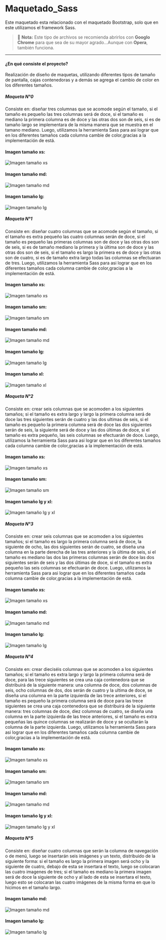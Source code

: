 # Maquetado_Sass
Este maquetado esta relacionado con el maquetado Bootstrap, solo que en este utilizamos el framework Sass. </p>

> :memo: **Nota:** Este tipo de archivos se recomienda abrirlos con **Googlo Chrome** para que sea de su mayor agrado...Aunque con **Opera**, también funciona.</p>

________________________________________________________________________

#### ¿En qué consiste el proyecto?
Realización de diseño de maquetas, utilizando diferentes tipos de tamaño de pantalla, cajas contenedoras y a demás se agrega el cambio de color en los diferentes tamaños.</p>


##### Maqueta N°0
Consiste en: diseñar tres columnas que se acomode según el tamaño, si el tamaño es pequeño las tres columnas
será de doce, si el tamaño es mediano la primera columna es de doce y las otras dos son de seis, si es de tamaño
largo se implementara de la misma manera que se muestra en el tamano mediano.
Luego, utilizamos la herramienta Sass para asi lograr que en los diferentes tamaños
cada columna cambie de color,gracias a la implementación de está.</p>

#### **Imagen tamaño xs:** <br/>

![Imagen tamaño xs](https://lh3.googleusercontent.com/JXKOl2FX8Px3Iiavodfxd_OO3aJbq5Qj1nQDsFzH6vSbPgsk4MvnU4SEieQGlJTrdhX68xX4EOkhiwp2MUW6Eh7v7-3rbR8QGJf0eCt8-_PIAT9MmXuY_1Q-6bBoHGTuuLjOb2dbh5x5QUEtDysKYp1oehSmcX-3i83w7J9iDEtCO8gbdQpJ2pjAb14A1bNWc9f_jh7pFcYELEUUczaIhi-i6DLMilG32lGFfNNikXFk2nYAojwcm3XlWmRTkUICbJC1eNmO_JnZRRr_3YHRis5E07k9SicucLVuVJcA9XKZFPi6RSSU_XsFC2L1E7RqGZXbJAuPgxY2fPKnFxREH4-FkzP3K58f0qs3Zj0X4XORkD3_DxQIEBNtNtB8TibdoZjjbN9lQdZocdEkxVxsVC6Zhkz2RM1YC2WGVDk2ZOqFSixrA2pWHPtA-o1nlHQgrjavc5xnQLO1YPGbDtsIUeSWg9UCuLxI7mYtLse5hR1u4VG1u4v-A-jwYMp_UWlzcoNEtPLhAkas7cz0oFmDpirNv0WEmMeWgwIGqez2lE2KzgFT07YyENd7YNEQAUYEdaJK-1hzA1Zb1rQoBNghmoKvFsDeivUSZMT9nd4b9BSt64JHnyvr2hOLK06h8TVRMvoKIfkcnPZ2t9GqUoYZygTpTdg2YEILV_H5yIaDfzxGVAtltUyWL0ZYw2U_ttoN1AOqQ9HO6pqrK7c7350hBYgszhXfCmfxOmb5iKDSAwtens3VvxvoCpXv1-dpiVKY3ti09s0ljZ4qLJkjTt3CSoW3hxYcVJ7GmzBt-BkMAXLffKpCIyWKxWtaz24TUWBeQIWM887K=w442-h299-no?authuser=2)

#### **Imagen tamaño md:** <br/>
![Imagen tamaño md](https://lh3.googleusercontent.com/q9R2e7dUG5FgizSSg6HlXsA_uPuvt60Q92SP32wTi36qN1KXrxcOauhdAuH83p7-gzyBJbjJbiNlOcR9NyqVX3lY_6A97mUNxKHl5NikFNbYTzp7ouTJGZiYlm8FVKTLzV03NISqsJ73U-eYy7oSLXu5yOZxkrUU9XJjR2Giz3kXd-ARaNbmt0rc8AuZYlsfFyrcQkMY8uZn-4SXmdf8bsVvnQWBUCrhE8elISBZEIVex6rL2xO1VaVQOEEjnfBBW4MWQYuMPFjo04cNQP8Ti8CcUfwwJVuxdH-JumVRf9CpMURTFexBR2g3EXKEN5v7en-unwmjwUtI64AdrF6T8mrnPcTycl3ZiMSZY_sgJUWQPN2bl2nW3AvSkto3mVbzHc_BVueoGG_iw1KNf0YSnd2C6EfRTnDfPr7WflmBLx_4kJzlx01EjG894JGnZ4HUl1vXgBvmXlSkJQFlVdufys76m-gscrCF1kD1q_FnLD_SzqVUiXcQDoEEm-rZW8m1hfONw59PT4pkyybOgeuiixuHPNln-tzyvUH2k1UIUtDHANlvfuLgpDGZh_avGZEH6gGX-tgFuzdNvO1IQ1gYbyUQMRShh8ZPTEkXvCmg862V3XdI-9_C9GTb0svFCBhVlq72aUKvmQcFFL_S8uuSoBzQZSPyygQrm0fozuPhXJdDlgRH9pf9HdBX4sT5xYuwWBdWYt8aXpdtxaYX77g-92PvGMZyUKTrlzGQvfY8M77y6F-_YXsniWTdFIZW5ypJIVk1VSDNjBNcQijhgXYvU4zyjQGcySLAWisD5ThUxFRxeVYmJh819idEQUF-_yWuVUCJsV-B=w565-h199-no?authuser=2)

#### **Imagen tamaño lg:** <br/>
![Imagen tamaño lg](https://lh3.googleusercontent.com/SFZ7ESvswQr-D4AHbl9dgE1IzMA1glPUiPkfCPDFGl1WE2KEhL-A9Y02URKZ9uBkTsj9lLCfR-d_7qbpObv2zvdxhlzgqI-FpKeO4Sr5_p3dD9xWMF1SDKNp-nwwss1OK3fR-yJN05Kr-2QdYXiMokaIJWu1mQzpQe5_e6I3-_CI3xyp8Oci_wRkAxwO2twZVvBUTOV7GGttO26Mhs45nwo-BHDrz9qAXdnGrQ3jdkLVN8Ux0cF-hpAgCiu84bW2z5P0NBWpRBXkucJAC_I3jGow2II_AzJIByYKk2uo_gRxzvbtqdyQ-t5gv-x5w1bfOiWJAEQJIqIORJk_MTqOR6acHMNyfAO0Yn5ckhn7aZdeP1NxExYOFUxzgXh0GZJ1p6LupS1_M-gXyLyTLcKQ2XJhcBqCmIAmioJV_B8FgnC_cBu69lhVmODiaKdfYsYxGKozLWjMhv6Z4t3Ajg1QkWWOKrgow3m6TzHM13m-AxTCekxPxiBMPb4-bNf_Ofez7gDUtyNWINFNu9A0z2E8aGKfRUBi2jQxBHd9ymARamuZNT8h8yDfO_DpGAUwQkolmNlDQoRsNmNHxV_Hkfk9l-J5O3joJhC8GeasbJ-Hx_VkPq4OjlEFooxTbBgIPLSiHuGVhSkOu3tdrmCHbHvMPaSu1GuItDzWojMM-NKf6ZieV3Tyz3U-lenDcQu0ykjiHGzoDKU2RWVlC52AhZdsHLkm6A9G8TSuRRoyTX8KDEXINIKehX-pjQtdUuIHs6bKHSHSGxavML-Epd2RHNAgV5PB2iJwaQSLTG48BrdH2UdhKceado1O25GKLGI7R_6AMgx5CcUF=w960-h147-no?authuser=2)


##### Maqueta N°1
Consiste en: diseñar cuatro columnas que se acomode según el tamaño, si el tamaño es extra pequeño
las cuatro columnas serán de doce, si el tamaño es pequeño las primeras columnas son de doce y las otras
dos son de seis, si es de tamaño mediano la primera y la última son de doce y las otras dos son de seis, si
el tamaño es largo la primera es de doce y las otras son de cuatro, si es de tamaño extra largo todas las columnas se efectuaran de tres.
Luego, utilizamos la herramienta Sass para asi lograr que en los diferentes tamaños
cada columna cambie de color,gracias a la implementación de está.</p>

#### **Imagen tamaño xs:** <br/>

![Imagen tamaño xs](https://lh3.googleusercontent.com/95adKdk-16ZUiuA0Y6SBtWWly5KlDq0YmLv28Z-7WN_wGVHm26_OwZUICN_upZeTGBxaQHynct0ZjrVSqtIyzysMG1oxpcqSnku61NPuviN1Hkwjp6QBqUJMrY48o8Yv5x_7gqjnIXU36MnxuLHBKSCsEgIUTXeNa8dVAlZSeD5x-NKZ3khGUUb_5g4ly1DC9ELEvMffveBb0iLeiPp20COoiEmz53k5kVMdc1nGcxnTpAqg1FyMCKjlZO-ExbmWUkDdrG6kS28V7v024QcN1yfIcKR5GNj4uYpNGWAkBpguMtLxOAiE4VDJpG-hNZqwFliywNIXqLmhy-eVrEoBzLi0lz9voEoT7vaXpQEo3WZogTcxjB4LUBzqaKqxZ0jpWF9BbOKklSOxCAtfz0PkSUibqUPXCOPsHQ8mpadSP3XNMi8eC6mbkNDJE7prQScrNN_clivj178qT4MyCzShKmAs3G6XPAqRIj_fYsBXo0QJTf6jDtqVcoz9QETw_XUJn9IK9ihRbbCJCbDQYQTq6IKGN662qktcfrMDU5Q5gS7Dq0h5ovMUML0-VdH4sc5HpUZ7fDsGfzl9r6cyJ09Bg1_A0z1Q96o192XWU9-UhsFJYSfqv6ZqDSrMh0Icwjqp_Hvrxgvqp-LjSciLJwqzy9PANQ1X-ATY6poG2bksmjkryQtDT8DkFvaSU13U4C1v18KjV7rfe52ZO8sL1GNCmbCCrCUVYrBphrqmmDy7pLsINHczCzjGgCbji953qxdObDEMYeXwq1p3LXlhE5MKRikYcnjW2MFgiijCU0SS6JJ45JoHft1rOFmbg4fDz0XKBZgE8PC6=w482-h636-no?authuser=2)

#### **Imagen tamaño sm:** <br/>

![Imagen tamaño sm](https://lh3.googleusercontent.com/HZsZgBVTriITsRWIgT7AXax2BvA7QazCGNnG_p36OL8u0330docLR9TzGB5sBdP-WwnxJVHhMegKZi2QFnXRMqqCTUZO0oxBthdud3UcI0b7G0jebFpSeAt-uUQBZvNjESAymTb1hODpfyUca2HUcwC8yM9_HbT17GuIiJvMo_v6oqoq0wxUlpFxwUQYpGLxKAm9noWeGVCnH_vsAZfREC28AdqFcm-9ZYAivy0jHwOy2ORgV2xQsF3RONKgqeDk0CpIPsHNyZ0HgP0fnWAN7KjG9_a-O178pYUxuc_4a4c5CV97iTBn-KGemoEsPiAjomWrj5ZzPnJxBHpF3kRWsa16wrga0atxHKfgGNhTjMFW1xH8VOuYM4ZZ479hbqsx67TZd8jpV91eNyG9OCGcj2OSGyK6oYI6NElgNYfXw43DLLhg8Bx2zIWYOcosMvTTZS3GmqnSwnbyt946ZaAgmtKxrTJRJGqh79uWuqZ3lT8mDbeOplCyqo5j_Vc5SyDbt_qTRX5G2YN2rNseJtCwT1XDNL9n14mwfoBvFgD-ui_g1aGlzg78L1u2JFOQkMQYz5IwznffKqXt8msqnKhXl-8T4TS8LJxDnMcUcjUgGBIGXT7XGI9wU9pzOt3j6eJ0qPVlhMf2f66rjGPtQ1WLQB-2cMXFTavdbZyITbTqMp4O97fP_1mUJXRChacDXFQVZBnhoohXU5bSO9JkyV8RUFzxqBF3lYJ4RYZ_MUmFnr0HYL4z6jJEtEBQGxVh7Q4iCtvtkXkbDh8AR01JaogEk9jqH6j2HXLsAlG_aZmhrXmdtZeQFxEXvmh--TJn4m6xcWvp6Uw8=w593-h538-no?authuser=2)

#### **Imagen tamaño md:** <br/>

![Imagen tamaño md](https://lh3.googleusercontent.com/veE5xhFGK9TuZLibNFxMY_TpveaLTy0pwIolinOUNElnyOO4DGdNO1QORfX92IuChfjtS5R1ICxqcD66hHeU87yqSQkA1fziXum7y-RubX1V4HG1jXNfZ7ZaBEZkXc6g3ksP2DPYbfJ2iYGjCQAi0dJXioWUDNMVUFKOG6xL17BKELM0wi7KKxMcM5ygsCQIzFS_FB8olGQZ-VogEdc66VpWrlv0WzBQAIzFb-r-eAN7dxU8CMT3un9yGgviPHaVd_QJwUoI97XL0srqf669Lbd6bYV9wqSgPa_LMithioWLfH-k0kTfRpViDDVS1dilEVDI-v8mAU0SA-ReFC-dipnGGvUIlRJytXrciv2923ETZ4K29b0klxU_Qr_DCuM3nl12b9Feqb8zHfZ5U64yqx7SDg86qgWxnSEC1mDzYtjYC7fpwmq604mW47ky5HKbeIjjQiHbTzJKQDLqglYX6AecfB85fSuJZnnf75svDjyk3JsItwL6nBXlXqL2IJVDYKReIZ_QDIK9O4GCal4Tc4e6_uSwhDXZ_da5qUAzpzyFFahkI0sIS3kmolSvrWV_v5JK8nC6iS3DCJYYxYLR_RXKsMXVR-vVC-jZ7rq5HedbRgGWhHfckvCIdInV6mLDDDi52feizxHaS6bLHoOfOSZ4ksXM3aa13t83hBhZ8tlgDaRuY6FSE9P2TY3XOqixD2Tj87k97wGQANg12SuzpJb3bg8GDX7KWCIqa7Itn9tU5OEUhXBB5cZ3hmNLNfeHGfnpncQiYUCr7CBG2cNVHXadVf_qZdAPTYH_wYSnHIovY8_WLywwWCtnUcEuRQrJlYEMUcQt=w891-h538-no?authuser=2)

#### **Imagen tamaño lg:** <br/>

![Imagen tamaño lg](https://lh3.googleusercontent.com/VfNm8JJLpOWJ8f9OmucDpBzSzw7H1bBQd_wlXRlkehf3F-yCQAl6b19WBTrDFFdYbe2MeZrGjfztKPvk-B2Ruy2X7lEnbg7fybqXaPma1Asn0cZJWFjWFHYGVEW5IspqWEupNiRwNa29DF6nYnEinbNyVrqAr_tTaK7fUn13rK1J_zWeEqqB_S3QGqvvvSCSy47UlmvNOPKTVW_pnABVmb5PWVrczhbQ79omH_Mzr9YRfR9Q4tH8yh8wZ4ASWf8tFoUhsyvv2tvNNgMiFx8PH9FLZfS3KzHIXxZKx_8qIWeF6Ftu1laAEgf-qmtnBqq7fWXpPcduEuDpqfP4OWxDhZoYEJS7t-79Zrf8m-3-fWiGIq-BY1PchpRSVtlOUeE_C8bUDq5mcTDMQQQPpSaTGWvkawE0YxY_0l68iX-or65iaAltvzvwwgcTmPy-v3x_UlpZ1S7yck5iX-Ubor14Z7ebkDwaJhjuIKJCiwzQtguXNt0tzWUrXG25GsZAbXgcgLtf56bRLyrUV_dqtkeYBUOmLM-fBndNhf_kH1sQ7AS1Wl30B2JBZMcLMjRDwRTij4BuhS4yHokKNg5uh1Lx25KvgTWaY-_sAm2Yj0swb1LASQnmnJGyWTuJqo1FS316HazlbN8SJtd_jRtmF6YLsID7Ep5ZLkZOoc_7FR4MFa4yyCDtas82aHpsR7BbbO4M9Rez5pg1QvyZ4ndaVWefyFBhsAo6M37uJX9wgKuARUbbDOSCKJf_2TpiLY6sUJDw9SG0usv5iZscFzl-RA4Ec--IqrM8Plf4FPxna6Z1vib-R4WUUCvZpOYBOgOimiXQ2QHKN8Ox=w960-h320-no?authuser=2)

#### **Imagen tamaño xl:** <br/>

![Imagen tamaño xl](https://lh3.googleusercontent.com/tZblJH4IagH5H7sDylBnL97xMFzziFOjcI7YnJzprqpHjSKz1r__BOr9bUcSjUYmUrKnj51SUsRtS4SPlDKp2hxxxPph1K7NS91UyfvBisGio88ZaZ8YzUZvCnuIdGCxY6l9dQPTLpGV9UXxb49w4TN5S3cINUngKHLfj2_56vObAVOVe7Pkn1soHhuCA0uymhigAI-IzQfpfB5tEqaPxXFFXNmtGj9K2BtPob8PnJNcx1bBq7VrNlLX_gJNDJKtstPhzo3OauBfmxowBhkkMeUlulgIlOoxuvVqjoiAtRevTPJ7VCEzS-aK98tmqenu7I0gPtl84OtDjWqh-Kd1W_tcqXpUiGB1s2J8xd35tX12QDvR0xv-AaSCe-J4QuuP64DdBEhBjmpo4oJQmYn8iDq3V2F9CoWT6dh-K430nqtz4I01r_y9U51ftgMP4ANo2tBKHUImaMvrAIOueXbkyh-3YMfjoL1CrIIu3Uj-UBnioh8jo8Rtyp7fxrCC4_oHJVGv9U6kEcpkufWD8Ndguomah-5pChZvUmWV-SNUuhGl0Dg5zuRmHPFQzND4ba3p6_WTnhRHC6VN_Ci59wxvVsnhrQFNraLYOwVtj0A2fCkxuVlSz51ulmZeg8gM8ZR4IUn6yaRHfRtIh07utAHgpwm9P7ru_nXaMm6_H5xlBuuB5ET7RhXI0yo2MndZ-YY8S11DLzIhHn7TjNPYcKTlTf-G-tQvzeWfQaurHbJfibYpDTTHLvsru2fV8awCbKHJ_7GUzKnYixAG9euXHLOZSXKIsMiSL5yjgCDeQraNXEMedknyISW_TiRG1iWXAi4ZCng4kPEg=w961-h128-no?authuser=2)


##### Maqueta N°2
Consiste en: crear seis columnas que se acomoden a los siguientes tamaños; si el tamaño es
extra largo y largo la primera columna será de doce las tres siguientes serán de cuatro y las
dos ultimas de seis, si el tamaño es pequeño la primera columna será de doce las dos siguientes
serán de seis, la siguiente será de doce y las dos últimas de doce, si el tamaño es extra pequeño, las seis columnas se efectuarán de doce.
Luego, utilizamos la herramienta Sass para asi lograr que en los diferentes tamaños
cada columna cambie de color,gracias a la implementación de está.</p>

#### **Imagen tamaño xs:** <br/>

![Imagen tamaño xs](https://lh3.googleusercontent.com/dhz8Oz53rE2GXKnxNwY5Ufp8hWMNh6XQEgG7X_ywYJPSP3NWuj6lEiPFsMijgK0F1LPqckb2ybTIHBN_0XtX0owqkht7PLZIm56UZR-tGfqRbmVFB5NbQ67zNhq6_Qc2x9Wk-2T_awwjbP0wT1msGni_CHA3-Wgnvy0nIU9c-5OKFHDG1opauHOyw4F4P8_t8JZlP8Qvkg5_mkiofSvK8so0oj7MZA1s_YL1O4URnSP-H8exFhTychMj0jQRRBERjSBeKwE2fLYcCaAHCH0EUlBVNcgXwQD6nsvGegCpZ_zt-RaEF8ION31ySLL-Cs0hzZZ67UX4nc9KeSj3vci--7XcED1gps8ghiIh67Fwovh-64GfbuQjEZuVmYtWJJqJjpgCK24AXUGV8XiPDpo_csPu18XPSNdM7pJ4gQCAdsWF4uHAxfjpa2Hj6b2-_rvOsxACgitc2aUlhHJQq4ZnWJqnFO7-MfB2LPy80ZvBpC5DJsN7AeWs_70ttzB-LCtQtYggqHBSr_ttI7R5vr28ly2V47Feb-TMPegoLw_lsr35JE0ZwvjsoB9nXvufRGbduD5dTzxYjiA5qQ7ji_Evf__AZFjJe7fllQiY4QYKEIvbK2yQzm0ekmdACG-9kOJIX0bZb0HtY2ZAjZwCL_LkqWVxo6wmICMJffywX2fTgaKr8cNAVSm5l2v2oPAyMI476HZA1yRbYj5z3_JRbzvJXu7s08K2iIxytvRIqG-gkJ3b3KR-M6tQjWmjXafS2WouM6zbKDyqKi5w5_L2KLNka2l5JiZlPbFzvPhFPzcy0moQCEvpgoZ31-GcrP3CLyXwm6w_se8e=w500-h403-no?authuser=2)

#### **Imagen tamaño sm:** <br/>

![Imagen tamaño sm](https://lh3.googleusercontent.com/WWQe6HAQZfnTQxGkuNcMQCAXeA1h92iEK4gpBzOIDJXc0U4rwzmFt7s8EG_dfZeV3TWGCPS6I6EeeF7olEQCxp5bkDBgP8dYjLQ4Gn8v-xyVkdspVhEJnDxbHnlZnCl84RgIs9DyB2SXN__mT1Tr5Yj5zXVhVTXvVZ5YxNphetqAhdROITzz8aVy5Yt06qOg50SVR8mWrAIEVqwMKZdmLYBhV8CKyx7kr12uD_5shErIYdc2PwVCnr5rhh6pgBaCZLnkE7DABVTq6N0ELXYvvGSIV6gCsugnRgTz5MnmU-1jk_yQ4WwlYfdGJNRtW3xjhl-eHTzROFSqtA2Y9swyNC-843D5nTvTzCXtHNePi0hUvhFqPenkFMbH9koYgzlhY835BFUV4pinCqLPNOSDzDSZqVuf-hF-UchXW4Z8Zyp7boxWagYUX9SiW5pykp6C5YuLjh7tEeqfafLbKSB77-cqUKRkEkIZbWD6MEyNFwoAiXlBXE0SwM8nJrSZ0XWLYIhRpaN6Nt9UD6yGuC1fg8xevYNB12Gpm0nkydi1708LQjQJXALwrePRi_UkQLl3wNlnACTSB9TnAB3C0lMyxL3NpR8-0C_aKBJBrEKtkAsUMueZ49iYMzjdQLF1JHsU3CeA2Suu_uLdn2CFd8ps4LdiY1-ugQPMCJC-nV_WWaY1f0_U4SwQXtjDVNJh1jne6dIlmNxWVDYUvUi3PYIsbHfBslywBwcFw0KKMUq-M7_q1pHeaSXxNv7_N69zEe1bNoNwEsYj4INpEKFBeRB2RnLxzeivTb6tLmcwaClLNc0QySfsI99wmf9FhAps9PGlPbcJXS2G=w698-h320-no?authuser=2)

#### **Imagen tamaño lg y xl:** <br/>

![Imagen tamaño lg y xl](https://lh3.googleusercontent.com/R05QWS_XLttnXmJAGI29IjIdGNWczPPo2w9FbCF8XKe6olfibh_xH2mPEct3noJQgALaY6y_4-HA_VmSjMp2V1EJpJGCrCwPLOeJVipcAuoU-mATxozAfS2_iuNglwbZe9FgYUFqCmKZnjlgVDnxTZtkzNOElguPi6g__gYlv7wHDbMzS0I_EI0Ijppcl-VJBXD-wV5Lx_vpY0Chzgx6RVNPXg7bEAgLIweuCOSjoxQQThcB3O6SW46uhHDVynC4jwiP4dYhOeSJNTlqLU3sAgfTZ-Ww3XsSVHXQF55rb9DMp2Mh_ni1MsPhJ2hG9Eu5GPms7mfQJH2EjGOcRRVqS48P0je3yJ7-nvMMAF3cksGc6b2phtHmwam1ViKOvsLaeszN4BdhToooRTopofeWSSHew-G-JpFva_5WpgAtenJrdKeH7K6klquqxnEh35pafld5JqUqIzMfQFqfplqxkVrBc8Z9FCjzLjpevBkM0Zu6j9xovhM7qejWC6DqshElULM-DRuuUXNTCr84IYxG3cFKH0-kqHUVTz_lBV8mF4wHR98DxzV7OM3Zh9aLK_XLb3K4Qj1qPkOTxF53s3g9W2Z_LYM5HqDmUj8qX_DQEUCnzb-ldObLdBtHUhuECExQG6wUp6gCEMFka-wpVcaXHL4_wsIyZ37T5M7DZ1nrP41sjdrnl8-IalDLcfXEVdNXPjSUz20fpuDj7A_rkUSbi2Aq6uiRXyit1YsLzItY3WU7ZB4f2sJJ5MNG9JA5M-eF_5-s_7ems-UzC-rWmTfPFEll-ubnF8aTiSSARhGMGMQhQOOZ1fMH4_GCZWxglO1YffAl8_ms=w960-h170-no?authuser=2)


##### Maqueta N°3
Consiste en: crear seis columnas que se acomoden a los siguientes tamaños; si el tamaño es
largo la primera columna será de doce, la siguiente de ocho, las dos siguientes serán de
cuatro, se diseña una columna en la parte derecha de las tres anteriores y la última de seis, si
el tamaño es mediano las dos las primeras columnas serán de doce las dos siguientes serán de seis y las
dos últimas de doce, si el tamaño es extra pequeño las seis columnas se efectuarán de doce.
Luego, utilizamos la herramienta Sass para asi lograr que en los diferentes tamaños
cada columna cambie de color,gracias a la implementación de está.</p>

#### **Imagen tamaño xs:** <br/>

![Imagen tamaño xs](https://lh3.googleusercontent.com/dgFDhCYD5T8Q99DDkFWqJUaOAvXfTAM_PWo7qpbmp4b5_XHb4gYb_20F8QdkAC_iftuHLGDsPZB0QS5aDjX4QjsmSVq_yJGDUEiRLN1kjIC2o3HtXeUyvnYk7apEXAbmJiWqzt0ATxv9KsnMBHTtssVOrZUeMsGTnH2exXtoOvv798LBwr3WCpfZ4qaHUFK-CoRN3g9-0WfVAEEoQ2RPHqR_KhvF_MCPPMsz1XFxYrdanhueUfFQVGyT9r3E0Sl3ChY9tDTF_7HoaFPxjjAPFowHipRwfJmiS6Z3cycbBVRG4UkQzYAZ7NJ2ZqLsDN62bTdlL8wa1Irx-hqVpQQSe6rRmGAgqn3TqtYQUp2uQW53wE1COkbpzBI8Q_xmoNA8BHXm5FTDuM_cBvd0fDgccsj9s9GBkWe-ebSv15dK9L5LhO34Ph2weqJ8CjLvpdoyC0wHdGxWcTwWdhQa3CO8RXjpXKz6OEbFSyck9iiLKa5KAqJ82QnlBmt2zxlOSFQKh45hSuGp6BLUher-CWzw79durvnCcTrYQLEKSav7wZdPp2_pspawgYHTbo65uYSSXqH5EugYKDzrN5YKgOF_GYMaMr8PIJP5jk8oxiha3OUvfmp9kpc3Yov1AnO_8jG79Z781BmNYrUPzKp--1xsfjNcQ6cgT6n84Dc2WdTBncZi4QyE6YwiH5bfk-xHZxTHvjjzKV74UBRxH94d3NBfQSWouPfKXf4OfbIxpPH11_64cdezdtJtgQVsX1JmQIUHGqIjGb6XIanMtsKAlU9ueVmyS0Lk7zkyvBOoU-vAxnc57EafHID5Aq3tB6K0pjTBFTaLzbpY=w501-h488-no?authuser=2)

#### **Imagen tamaño md:** <br/>

![Imagen tamaño md](https://lh3.googleusercontent.com/cSYjuGEwX5h9VauRonBXycSF9s4aAYZHiLfkjxFTaoSAhMCuTkFUXPRQKkfM92rZKfZLW4MChDt9KxErmD4IiOtg19mKuKmpp67j6svfDxU1rPTRaWGxucaiwejfWzUeZE1GJz0aY-l5lVZtLpws_fnoIkHHq3sSSr-XXVQEb6zRZRBZL39gWSyc3Z9tYTunt1plHzuw-9vVapSokXHQkDBu7nJjFh6DaNsphSWzSvEnhEo1W_VJ075h47WhUKonv7Vt4p91uopTcnQ1OYDoKymZHOTe47jsJncOu8TO4J6JGkVvgqKYkOv-4FAmnyzw1niTqjX1h8BBrMJiF-af2ocI5cLqR7DkN2Qb--jHWX7SunCM_DAapUdxKlRgr9ANq4pzavJU1s9xEFqJSX4IjFpiyRMwHoiqfsrBwGBoLsXwt7mUEhzODrLJfdr1875G8sgZ4cRcKVoaOo_gBf42Ki7B6-ossbEsjEI4Rk-6J-p5mhlWOcmxW4rH0KBNQe0VS-hFiku-o96aD1FTxyTquHC9lANXJAzzjI0RngGzarhVItkad-GHj8Sh5A5O0HJzIw5LnfS13OwO3KQa4jGJxVM11xc0sw06aSI_KmHQeoGH_I2-IPRtTIdak4_E6YCtqA1eQriHn4M_Velffm5fdjVjehmQc4ETPGxBD9UgnItmKs4JxacP08LTPe6Yo7rTgd6u6UPJyeJ6CjxwHo7WvrSEaWYI6lb0BIAjiiqV3y6kL4igbjpX3H7oag7ujawpS3rDtgZ5kWPUuNteEnVKbVROll95psFyz_Swgsc3pkgMs2NEreYyjhOYzfxrOK8cxKMruqtH=w765-h366-no?authuser=2)

#### **Imagen tamaño lg:** <br/>

![Imagen tamaño lg](https://lh3.googleusercontent.com/KcWXnW-rfYRZk_JeHR0JQt2ANA7HurRouJXyO7dG3fa1kkIN1iNqNMYt0GZl7rlkGiQ-N9-xh_o16z0aKWkBx-ysfCF4J27PbM7_ZfGW1UnnaSJTN8Ab49VEfDeBFxe9zebaIUnVqdKRtjmFzu1cA_h57-I5eML7vHaM4M4dUi2QgtY8IwC8N8v6vdLByjkViORjyaU74A3bhm17vqPJcP3ii8yoS03li_cV3OyHTK8kUChzvRs0WykCTjDTlO0n2UacCT6RnIknkfHjwR6HcfPRYcCEBTclFNvIkBOZNTpHNgVst6ZrSLcNFZpLrWutSZ5mq987n06klGuQ4A7jzQwh1fy6GNSKfh0GG73FtDtuSNbOyzutL2Dergd2fkD_QQEhPhSGKZaRVpdi0NrWCFlCtW2kvzL85JHh4o8CdHk7b0JNV4NLOHo4_A0WiCTFFUsXYsPMqQYTKHPSiu-e65xlWcateFCNzktsitbDUDTvHskwlJL4S1opFzXQSYu61dXxV9cqIywW3LoXF7Bl9wy2LMba0bfIxzEfOIWkJHWV2Rfw_XJCSRlNvqMbJ5GI8OkC05IY61ztsNI6zeDm4HiLIUfPj7nDLhVzWrxq_OzC3Efek6SN8btCuvxWwnaK7JLFpJgO2lkCWvcs1zdXw1PM4pPQ9b3XBnfMp8TxR5a6FUjkhKO9OzEFhKVW9IWm5CMRn73UQjtbyt_XddLdGWuGbNks-VKzFdk33p1ST8ZUOdg6VJ_219_YgwhA3mktthGXsKYem-GcYkVWlCNnbb2Lm7NVK_ZQ_fqPpvf13KR3WNO2_NUy9sKwSKoMpZrGKZ5zaUqp=w960-h287-no?authuser=2)


##### Maqueta N°4
Consiste en: crear dieciséis columnas que se acomoden a los siguientes tamaños;
si el tamaño es extra largo y largo la primera columna será de doce, para las trece
siguientes se crea una caja contenedora que se distribuirá de la siguiente manera:
una columna de doce, dos columnas de seis, ocho columnas de dos, dos serán de cuatro y la
ultima de doce, se diseña una columna en la parte izquierda de las trece anteriores, si el
tamaño es pequeño la primera columna será de doce para las trece siguientes se crea una caja
contenedora que se distribuirá de la siguiente manera: tres columnas de doce, diez columnas de
cuatro, se diseña una columna en la parte izquierda de las trece anteriores, si el tamaño es extra
pequeñas las quince columnas se realizarán de doce y se ocultarán la columna de la parte izquierda.
Luego, utilizamos la herramienta Sass para asi lograr que en los diferentes tamaños
cada columna cambie de color,gracias a la implementación de está.</p>

#### **Imagen tamaño xs:** <br/>

![Imagen tamaño xs](https://lh3.googleusercontent.com/bfakPyriC9MdELaKMBBmYdVAe5k_8EKIeXQUDwV_TyzmaxbkodBLKGGh_DRH8ux7kmRbi1mTHAyKbzRslKkSnY6z0SQSfBker1622U0gdI0kZkfj7QQ-KlIGLNBEFRXsl8rb-eOOaJ2H6c8WB_EXA_VPOsQYKLRSrJvCWN0yUMNhiJfz8Fgiuo1TfwCwr2OCPoDmEvUA8FrshYDwtssFbuuo5f9mOJS9143rgYS7d-wkLVDbRg0YFIWgPG0JjWCF_9mUHcLNFCfZImAxKjmvk8ant6d69zjtd-YbxGwu2HdXOnaQekZKkG42egH1F2hJian45w-Byreksk6ra_JYMZiVS2nDkJmoINAqtWkc1RWKyybEb3QAhLTGmXPPJhlcEdGM8AsCZx7HtvDwNyrhfFilo6PIAGP4hEDKoDgnHm9nYTtFGhUqJv9Hz8p-Mmnbm-rnQMSoYeaRP3ImLmLi48oFPCD0OCPVOoQxC9IPKyZWoIxcqJ_nmsXGL-drWEDyf0dQQZxrg-RuJoY8YzhdWimiSq1_mvehkF1r3fAu7cfd07-k8pQ_THAf1jQ3LnT8pgpTJfUTHNBIIc9-isFYcEvHUPI-nkqODIe_qsqa-hJgnI_xPefhpXMP-U_y6XLLK2mHxqW7hHtv2aWMpqpaFnmSsZ-C9bFdsbSc1OBH_FBneCfubu5aTov6quSB_DUR-XUB6T9q1I5cIitaSG7qZ6LeAzwwip3bEjPv3yZr-lxjKabGr8hT9bK3tx92SfGqsolBBVCJQSwjrNowty74utgSIJq6f0zi59xbgMqvMmVFFxgWJUtT3oTMZyiGsDfG38rJ6rqM=w499-h563-no?authuser=2)

#### **Imagen tamaño sm:** <br/>

![Imagen tamaño sm](https://lh3.googleusercontent.com/VCdqCFvdIFP8jKzsC1Zo7CahG4RON5Op1Trtt68BDcikXfhbbJ6ksgP47AVGyoJh5P0NoeC1BBPRv7oFnaVnwrs81OzuKjWJfDi68clgGsCAR7TqIzQ-7PctZ5TPASPn2YnSuSg-G9urzMjaW-ejxioWUcVTpS6HeHv0MMzHO6i5lmlNtf487JuQal19CCdzkQLSrL5ggCAOLoMviOpkMA-YwSXc5T00M1PfiunlPv741HMX_0DA0rf0fGqV1zK1LilFdZv6oNTtR6l11O9I5rkEVH-1S7QIY_6m5JaScAHIpGPR3_HsUnSCjACxgNqf1k1xFXNLFCluwjyPRld5k6fqTgrXYWzvraDSXZ-SqwLpK5qPaf1OmUTWB3zpxTSSs3ZfP8GHdLN_eb15gC6xOh64nNI3DjUP2GVzl0JneRiNcb-P7mREtKJHraKM4tfc7GtSX41v8h8eH1ZCEFOxigijJwRK5Lp1mbNP9LGnIBcX73ZnXnqW5YMHq3We4ImU5p4JdHBDWOKaEnwM8HVn3ZYcEXgZuNPccZWlMAz3BXlivw0Z-XTPIAI0B_6Z4dwpsT6dx51PzZ6G5TJViONfv3VN1eAtxjGocdUBIIYIF8f52W3MIzw7BKy5ehCV3pOoKc34NOhjmu891QJgFboTrP0NMv3TL6fOf0vUATLjnuqLe-Oy5jKYmsO5Pg7DdAhVjkrgdu6UWPXJ6ERAVkATmqsibkGL6t9jDkZlpjmK3weHNWNQjcoyFND_eYFWw-mLXKElzQl3A7cH115dbAvTT-3yIWydiZ8Qe2cDe18osOxCDcHfODF86s7ikJvmHVcD0gHehWlf=w499-h599-no?authuser=2)

#### **Imagen tamaño md:** <br/>

![Imagen tamaño md](https://lh3.googleusercontent.com/pdvNV7Ce9qaQ5bdWUFskMrrN_X4EHjhsHrA-nJA8uEWBkmJFusWmjdWZc-J6PAnPsk7TjZoqs_vbnEV97Zx_8X8WZ3YMo3bys0EG0SonHlLo4OLUHmmCGjJUQCARvfX8LRumdklnWRAqRkvwOJ7blbiaG7c6-tn8rqQb4hAXEPHObLdPAuklnM9j9D6cihGEosAwd2-mpWTjnCeE6Clko3Kv7Oa_RkO5reBrlu5g6kXuvaEkYUbt1OFnjEcgtLiRZk_x9ijyfVB2ocqeharPSKmW8go0hpNH6IwDbkLIrqkJqEKGLqQwLYfjhy0PsfO9sBVq-HhSe2GeG4FbC39RbQU4IDLWrajEr2QU35JTUBTzykdjLw_Bg7slevjgBAqkKHgAYskBtlIF5yij3IET1V7Kg29OI6CtXx3EYIV3KrteI_v7O7pUuT1j2Xx_TjliwOLAXTRGytQire61vhBn87gxT-m2i41-FOvk7vdDQjhJi89d7CJKeF940isr37aYb64EtexHUEJxX_cSMbVTfWOZjUe_QNWa9B4j85OevfD70ekWp258jmYvlhsdYs4h7G4D1nVkVCqaJAPSvbLDLkpd6NlUvr-SmRpObQtoyiM1hRM6LrIJFgt0kk8LFSP1UBA59sFkjDB1fHtwUUQfqRDMIXypv88vvSTHRbn7hF9rcxNqhsAAibticeVqigtt0VjNAh6hEWzGtdAJCNW1YWuT-S0ZtgBHvHpS_O5iN0CK8kgqTfI1_KBWKjoau8hSvqkuh3xlqh0jTVRpP37yhvgnHelQ9nlOWWZC5SPGd01urTWc8VxPwODKt5hgRQJRMcLvpLFC=w781-h369-no?authuser=2)

#### **Imagen tamaño lg y xl:** <br/>

![Imagen tamaño lg y xl](https://lh3.googleusercontent.com/5AaLVRCXFzFChiBiBrJM7wnq5kcnMOwmqTmNca3jZBYMZynXlBhQv1bpPpc4933VVKc-peg5b6gM-Q5nLTs7gUnfdtSXJOLTLRpXkJO5JNzAfaZQ7FiaL4QjSlrLVVMWbDi-gQtXcyKtFk0Wmc11YkJzLapIKy39TIVCtUyg2CiBtiLCox8p278Sgjf0_0WVK_8FVvR6hswJgtUbJHVDcjf2ejyl3r9E47DkOnzbDa-OZX73KZVzApQzfbnixBHnpdj-7NBd5h-9BKHCqYxFmxSKjGxRvCUGyTrAhzZVdC8rko4spI-4rlxHiAiqXDoZIbwvl4xmuuJ2OFsNpVV1NFvGAklvd2vbSP3q-EDgVtPoS59ReoHdncCzTC9GtPc7S5_-MjHabcAy6RHi1IZaMYM0ABjKqvurq745vIQ43iBnI3mVvUXaX_yz28ycauzhazavSFUQ9SSSF_zlsdhlKwg3IpYdJIyvqDQFKrWDowKVEo-prLBN6OtCMIeL79fnFAj2flL5tA8fQMHyc_i0m3KfufyO3naX447PhF0jqgv1v8W7JeR62rebytNHvYvgbMcKuzzoCAM18acBK25NU0CQ5OJxlrSyWpBKWd2VTzJVVZJrNbHugTqhnwO1vY_1tjlZB4JytkgJAaAvOEh99isq6ZZCvaGyIWSE1hHJBUa5NP1MW5AlEyTjbU9Tv_JGNLTq5mHzZd_8xE9fvt3W0I-9H1mzANnhXkiTqVcaXoueBPjvIT2E_gfMYX9OMTRslfgqNhO2tiWZgf4hE_MjEEb6bzwCPldk2j-1gl2tK4hlC98Zu30zRcAN9oQXynRynoP8fIfJ=w935-h416-no?authuser=2)


##### Maqueta N°5
Consiste en: diseñar cuatro columnas que serán la columna de navegación o de menú,
luego se insertarán seis imágenes y un texto, distribuido de la siguiente forma:
si el tamaño es largo la primera imagen será ocho y la siguiente de cuatro, debajo de
esta se insertara el texto, luego se colocaran las cuatro imagenes de tres; si el tamaño
es mediano la primera imagen será de doce la siguiente de ocho y al lado de esta se insertara
el texto, luego esto se colocaran las cuatro imágenes de la misma forma en que lo hicimos en el tamaño largo.</p>

#### **Imagen tamaño md:** <br/>

![Imagen tamaño md](https://lh3.googleusercontent.com/LGd5ieSK-hP4Urb2TACBQ-0KVbpahsLv631gTxjcFBJAH-rtorwngbtqN7ezgRH0qDTOq8fhSnZ5jljIp-aBkNNSdL5K6m5RGNdh62ptR5FDnkEHiuyJxQRNMZp1cq_oRGqJwXMQOcjyKkjLLUfz_ty6GT2aXAlsF88ztJ95FIZobrZG5tZAaBFI2JE8vsjYIIxlwWhym1nsezw7xlFJ4bnVDZLGbrZfK0eKX_XE3RlKzePQjVH1FgDUn10enAVRia_WyVEtZzXLezPgz-itHNS6aAy9XD8EO2Fp7lutgOU--oYxpC6_IVre9NMnJ7hzvmX7Vl0XywejvEBTlFEkmO9Nll01lGiw933_NP8vgONQmq0ajoUfWZ-WXL7RHieG-A0P0y3AtTXw5j5CEiHWrovsPlMeGVRcGBzGbr6LUQt0g9E3Cwu1aRBivsOndXU_HECCLpFaqWwFoXrwlKZJRVpGCh4kzNZiIvqFzhutPoz9wPc_pmj9bbnc2UzUCNyHcgK7Cr2exi5zjEFGrOBft7xogbs7Xm1qP2H71e6o1dYZtVCmfhYTOLs5NWIh8ywe0w-jj_oTOZlzXQrW_4wa_91F7qfWVQb5qcQ_MplwJQrnT3a1mPWWHkD1sD_hc_u23WMzw9dsvjYuz4SvfSNF08hl_aBcLF12R7yhJBSEFUiw7n6FwCgau43wcFY-QYlLRYFqLVtYM62Fwio0Zf5NcfjMagdWefYDnnlg21eu6AX7_DQ1DDcLjsvVdXTzGxWaoA0tGesLm71xn9bUTAYB1y_n7qYL9NJap-jsF3CR3u9ZuseLwHUmKyMwCXuRv4FylF6RVufD=w961-h450-no?authuser=2)

#### **Imagen tamaño lg:** <br/>

![Imagen tamaño lg](https://lh3.googleusercontent.com/6I485dTht8d_Sddy2ZkVnbjbwCiVYaO5H9JvFt3oX_5rS-vi-gQeU9b0ke47hOoulhePmoXmigKJOzOiSff4i52LMfUfxFrOs-kPf-SarxSeYhn3Ui-iKzSxYsnOFmVIaV51wIw5yIyjV-rrBms1ez5ZiqhgxWBOqiymNnieBE0bFcCyR42PHhL5-2nzuktPUh1fqVeDC7ZKysH5vjxkj5_i6Q8jpUTroqb_k3qLDKvL1g1-Ycw6dA24n0Rs4VP4D9PkbJpbQWi-sxG3bTHdZTan5ay9xqE7TuHvutiC5LcAGwKwCrHIYnQP5WZ3K70cpbo8qa-srzsvNl6LKT1tYzBLHegPkHFNG10My0r9LbGFJXN_DEEjM-oQMqjFVrbDKWNqJ9RkjU8zqUjUeK2HhJUAxoLIqb-zByJrA3HzL5FK1Lxafo6SmL24Y7HK_ZF8wSmxHwMO7FbkQ_mwjiDNlF3JLXBfmws5Zy-2pscaZN1hNmCNVitgPPauYSsGsMKBJTGj_0GOeVS8e22fukmSa5tKOSxoiVr_b-ZDkS-EucoewRgkSqnGFMa4IbZ4M4CPN3kjEurAEgQf3_ZbnjdKD0rPqriYexOmwVT0zeKdl7B_B8yH2sSvdi6R9ImmHj88YK_cCbvBqCWJjJfagyglN0_wSSbha2cRTXYhbS7qrIzAGciJOnxOqECUakx_vh02UvrqOuLFlciXDgJq2rB6eMbwRxFWWB8Vd9br7v5dFUYefeICFCCkEkec6ePIDO4GwIIO6y-T3F8JoEOiZk1xoPeJxW6mjKl5DWBf6qUuFZGQpN780QhBpo22f8KRaa4xCQz770YP=w708-h590-no?authuser=2)


